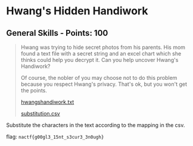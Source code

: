 # Hwang's Hidden Handiwork

## General Skills - Points: 100

> Hwang was trying to hide secret photos from his parents. His mom found a text file with a secret string and an excel chart which she thinks could help you decrypt it. Can you help uncover Hwang's Handiwork?
>
> 
>
> Of course, the nobler of you may choose not to do this problem because you respect Hwang's privacy. That's ok, but you won't get the points.
>
> [hwangshandiwork.txt](hwangshandiwork.txt)
>
> [substitution.csv](substitution.csv)
>

Substitute the characters in the text according to the mapping in the csv.

flag: `nactf{g00gl3_15nt_s3cur3_3n0ugh}`